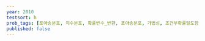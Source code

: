 ```yaml
---
year: 2010
testsort: h
prob_tags: [포아송분포, 지수분포, 확률변수_변환, 포아송분포, 가법성, 조건부확률밀도함수]
published: false
---
```

